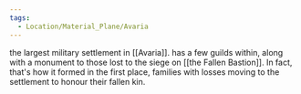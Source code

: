 ```yaml
---
tags:
  - Location/Material_Plane/Avaria
---
```

the largest military settlement in [[Avaria]]. has a few guilds within, along with a monument to those lost to the siege on [[the Fallen Bastion]]. In fact, that's how it formed in the first place, families with losses moving to the settlement to honour their fallen kin. 